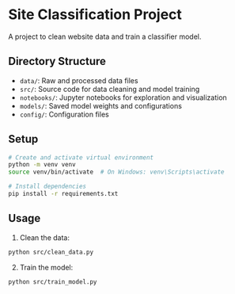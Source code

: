 # Site Classification Project

A project to clean website data and train a classifier model.

## Directory Structure

- `data/`: Raw and processed data files
- `src/`: Source code for data cleaning and model training
- `notebooks/`: Jupyter notebooks for exploration and visualization
- `models/`: Saved model weights and configurations
- `config/`: Configuration files

## Setup

```bash
# Create and activate virtual environment
python -m venv venv
source venv/bin/activate  # On Windows: venv\Scripts\activate

# Install dependencies
pip install -r requirements.txt
```

## Usage

1. Clean the data:
```bash
python src/clean_data.py
```

2. Train the model:
```bash
python src/train_model.py
```
